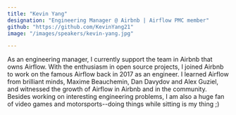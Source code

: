 ```yaml
---
title: "Kevin Yang"
designation: "Engineering Manager @ Airbnb | Airflow PMC member"
github: "https://github.com/KevinYang21"
image: "/images/speakers/kevin-yang.jpg"

---
```


As an engineering manager, I currently support the team in Airbnb that owns Airflow. With the enthusiasm in open source projects, I joined Airbnb to work on the famous Airflow back in 2017 as an engineer. I learned Airflow from brilliant minds, Maxime Beauchemin, Dan Davydov and Alex Guziel, and witnessed the growth of Airflow in Airbnb and in the community. Besides working on interesting engineering problems, I am also a huge fan of video games and motorsports--doing things while sitting is my thing ;)

